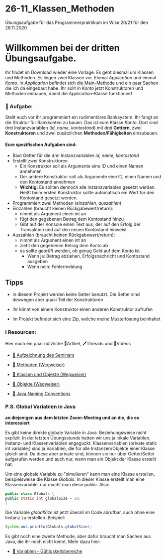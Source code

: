 # 26-11_Klassen_Methoden
Übungsaufgabe für das Programmierpraktikum im Wise 20/21 für den 26.11.2020

# Willkommen bei der dritten Übungsaufgabe.

Ihr findet im Download wieder eine Vorlage. Es geht diesmal um Klassen und Methoden. Es liegen zwei Klassen vor. Einmal *Application* und einmal *Konto*. In *Application* befindet sich die Main-Methode und ein paar Sachen die ich da eingebaut habe. Ihr sollt in *Konto* jetzt Konstruktoren und Methoden einbauen, damit die *Application*-Klasse funktioniert.

### 📝 Aufgabe:

Stellt euch vor ihr programmiert ein rudimentäres Banksystem. Ihr fangt an die Struktur für Bankkonten zu bauen. Das ist eure Klasse *Konto*. Dort sind drei Instanzvariablen (*id, name, kontostand*) mit drei **Gettern**, zwei **Konstruktoren** und zwei zusätzlichen **Methoden/Fähigkeiten** einzubauen.

#### Eure spezifischen Aufgaben sind:
- Baut Getter für die drei Instanzvariablen *id, name, kontostand*
- Erstellt zwei Konstruktoren
  - Ein Konstruktor soll als Argumente eine ID und einen Namen annehmen
  - Der andere Konstruktor soll als Argumente eine ID, einen Namen und den Kontostand annehmen
  - **Wichtig:** Es sollten dennoch alle Instanzvariablen gesetzt werden. Heißt beim ersten Konstruktor sollte automatisch ein Wert für den Kontostand gesetzt werden.
- Programmiert zwei Methoden (*einzahlen, auszahlen*)
- Einzahlen (braucht keinen Rückgabewert/return):
  - nimmt als Argument einen int an
  - fügt den gegebenen Betrag dem Kontostand hinzu
  - Gibt auf der Konsole einen Text aus, der auf den Erfolg der Transaktion und auf den neuen Kontostand hinweist
- Auszahlen (braucht keinen Rückgabewert/return):
  - nimmt als Argument einen int an
  - zieht den gegebenen Betrag dem Konto ab
  - es sollte geprüft werden, ob genug Geld auf dem Konto ist
    - Wenn ja: Betrag abziehen, Erfolgsnachricht und Kontostand ausgeben
    - Wenn nein: Fehlermeldung
  

## Tipps
- In diesem Projekt werden keine Setter benutzt. Die Setter sind deswegen aber quasi Teil der Konstruktoren
- Ihr könnt von einem Konstruktor einen anderen Konstruktor aufrufen

- Im Projekt befindet sich eine Zip, welche meine Musterlösung beinhaltet
    
### ℹ️ Resourcen:
Hier noch ein paar nützliche 📃Artikel, 🖊️Threads und 🎥Videos

- [🎥 Aufzeichnung des Seminars](https://www.ilias.uni-koeln.de/ilias/ilias.php?ref_id=3638292&eid=458d2edf-ddf9-48bd-be52-331242cf4681&cmd=streamVideo&cmdClass=xoctplayergui&cmdNode=wn:os:17u:185&baseClass=ilrepositorygui)
- [📃 Methoden (Wegweiser)](https://github.com/DH-Cologne/java-wegweiser/blob/master/articles/Methoden.md)
- [📃 Klassen und Objekte (Wegweiser)](https://github.com/DH-Cologne/java-wegweiser/blob/master/articles/OOP-Klassen-und-Objekte.md)
- [📃 Objekte (Wegweiser)](https://github.com/DH-Cologne/java-wegweiser/blob/master/articles/Objekte-I-Initialisierung-Members-Zugriff.md)

- [📃 Java Naming Conventions](https://github.com/DH-Cologne/java-wegweiser/blob/master/articles/Naming-Conventions.md)


### P.S. Global Variablen in Java
**an diejenigen aus dem letzten Zoom-Meeting und an die, die es interessiert**

Es gibt keine direkte globale Variable in Java. Beziehungsweise nicht explizit. In der letzten Übungsstunde hatten wir uns ja lokale Variablen, Instanz- und Klassenvariablen angeguckt. Klassenvariablen (private static int variable;) sind ja Variablen, die für alle Instanzen/Objekte einer Klasse gleich sind. Da diese aber private sind, können sie nur über Getter/Setter aufgerufen werden und auch nur, wenn man ein Objekt der Klasse erstellt hat.

Um eine globale Variable zu "simulieren" kann man eine Klasse erstellen, beispielsweise die Klasse *Globals*. In dieser Klasse erstellt man eine Klassenvariable, nur macht man diese public. Also:
```java
public class Globals {
public static int globalSize = 20;
}
```
Die Variable *globalSize* ist jetzt überall im Code abrufbar, auch ohne eine Instanz zu erstellen. Beispiel:
```java
System.out.println(Globals.globalSize);
```
Es gibt noch eine zweite Methode, aber dafür braucht man Sachen aus Java, die ihr noch nicht kennt.
Mehr dazu hier:
- [📃 Variablen - Gültigskeitsbereiche](http://java-latte.blogspot.com/2014/01/global-variable-vs-class-variable-vs.html)
